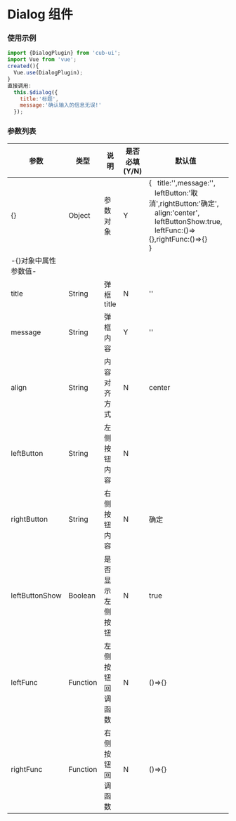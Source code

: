 # Dialog 组件
### 使用示例
``` javascript 
import {DialogPlugin} from 'cub-ui';
import Vue from 'vue';
created(){
  Vue.use(DialogPlugin);
}
直接调用:
  this.$dialog({
    title:'标题',
    message:'确认输入的信息无误!'
  });
```
### 参数列表
| 参数 | 类型 | 说明 |是否必填(Y/N)|默认值 | 可选值 |
|------|------|------|------|------|------|
|{}|Object|参数对象|Y|{&nbsp;&nbsp;&nbsp;title:'',message:'',</br>&nbsp;&nbsp;&nbsp;leftButton:'取消',rightButton:'确定',</br>&nbsp;&nbsp;&nbsp;align:'center',</br>&nbsp;&nbsp;&nbsp;leftButtonShow:true,</br>&nbsp;&nbsp;&nbsp;leftFunc:()=>{},rightFunc:()=>{}</br>}|
|-{}对象中属性参数值-|
|title|String|弹框title|N|''|--|
|message|String|弹框内容|Y|''|--|
|align|String|内容对齐方式|N|center|left</br>center</br>right|
|leftButton|String|左侧按钮内容|N||取消|--|
|rightButton|String|右侧按钮内容|N|确定|--|
|leftButtonShow|Boolean|是否显示左侧按钮|N|true|--|
|leftFunc|Function|左侧按钮回调函数|N|()=>{}|--|
|rightFunc|Function|右侧按钮回调函数|N|()=>{}|--|
